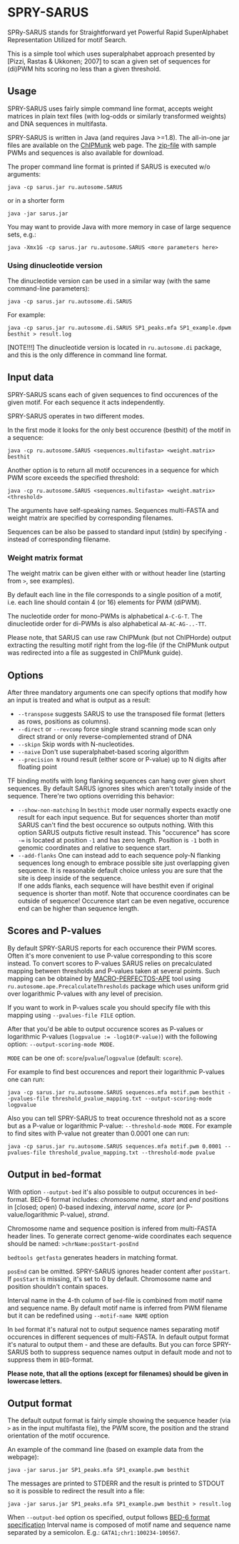 # SPRY-SARUS
SPRy-SARUS stands for Straightforward yet Powerful Rapid 
SuperAlphabet Representation Utilized for motif Search. 

This is a simple tool which uses superalphabet approach 
presented by [Pizzi, Rastas & Ukkonen; 2007] to scan a given set 
of sequences for (di)PWM hits scoring no less than a given threshold. 

## Usage
SPRY-SARUS uses fairly simple command line format, 
accepts weight matrices in plain text files (with log-odds 
or similarly transformed weights) and DNA sequences in multifasta. 

SPRY-SARUS is written in Java (and requires Java >=1.8).
The all-in-one jar files are available on the [ChIPMunk](http://autosome.ru/ChIPMunk/) web page.
The [zip-file](http://autosome.ru/ChIPMunk/sarus_example.zip) with sample PWMs and sequences is also available for download.

The proper command line format is printed if SARUS is executed w/o arguments:

```java -cp sarus.jar ru.autosome.SARUS```

or in a shorter form 

```java -jar sarus.jar```

You may want to provide Java with more memory in case of large sequence sets, e.g.:

```java -Xmx1G -cp sarus.jar ru.autosome.SARUS <more parameters here>```

### Using dinucleotide version

The dinucleotide version can be used in a similar way (with the same command-line parameters):

```java -cp sarus.jar ru.autosome.di.SARUS```

For example:

```java -cp sarus.jar ru.autosome.di.SARUS SP1_peaks.mfa SP1_example.dpwm besthit > result.log```

[NOTE!!!] The dinucleotide version is located in `ru.autosome.di` package, 
and this is the only difference in command line format.

## Input data

SPRY-SARUS scans each of given sequences to find occurences of the given motif.
For each sequence it acts independently.

SPRY-SARUS operates in two different modes.

In the first mode it looks for the only best occurence (besthit)
of the motif in a sequence:

```java -cp ru.autosome.SARUS <sequences.multifasta> <weight.matrix> besthit```

Another option is to return all motif occurences in a sequence for which 
PWM score exceeds the specified threshold:

```java -cp ru.autosome.SARUS <sequences.multifasta> <weight.matrix> <threshold>```

The arguments have self-speaking names.
Sequences multi-FASTA and weight matrix are specified by corresponding filenames.

Sequences can be also be passed to standard input (stdin) by specifying `-`
instead of corresponding filename.


### Weight matrix format
The weight matrix can be given either with or without header line 
(starting from `>`, see examples).

By default each line in the file corresponds to a single position of a motif, 
i.e. each line should contain 4 (or 16) elements for PWM (diPWM).

The nucleotide order for mono-PWMs is alphabetical `A-C-G-T`.
The dinucleotide order for di-PWMs is also alphabetical `AA-AC-AG-..-TT`.

Please note, that SARUS can use raw ChIPMunk (but not ChIPHorde) output 
extracting the resulting motif right from the log-file 
(if the ChIPMunk output was redirected into a file as suggested in ChIPMunk guide).

## Options
After three mandatory arguments one can specify options that modify how an input
is treated and what is output as a result:

* `--transpose`
    suggests SARUS to use the transposed file format
    (letters as rows, positions as columns).
* `--direct` or `--revcomp`
    force single strand scanning mode
    scan only direct strand or only reverse-complemented strand of DNA
*  `--skipn`
    Skip words with N-nucleotides.
*  `--naive`
    Don't use superalphabet-based scoring algorithm
*  `--precision N`
    round result (either score or P-value) up to N digits after floating point
  
TF binding motifs with long flanking sequences can hang over given short
sequences. By default SARUS ignores sites which aren't totally inside of the 
sequence. There're two options overriding this behavior:
*  `--show-non-matching`
    In `besthit` mode user normally expects exactly one result for each
    input sequence. But for sequences shorter than motif SARUS can't find 
    the best occurence so outputs nothing.
    With this option SARUS outputs fictive result instead. This "occurence"
    has score `-∞` is located at position `-1` and has zero length.
    Position is `-1` both in genomic coordinates and relative to sequence start.
*  `--add-flanks`
    One can instead add to each sequence poly-N flanking sequences long enough
    to embrace possible site just overlapping given sequence.
    It is reasonable default choice unless you are sure that the site is deep
    inside of the sequence.    
    If one adds flanks, each sequence will have besthit even if original
    sequence is shorter than motif.
    Note that occurence coordinates can be outside of sequence! Occurence start
    can be even negative, occurence end can be higher than sequence length.

## Scores and P-values

By default SPRY-SARUS reports for each occurence their PWM scores. Often it's
more convenient to use P-value corresponding to this score instead.
To convert scores to P-values SARUS relies on precalculated mapping between
thresholds and P-values taken at several points. Such mapping can 
be obtained by [MACRO-PERFECTOS-APE](http://opera.autosome.ru/perfectosape/description) tool using 
`ru.autosome.ape.PrecalculateThresholds` package which uses uniform grid over 
logarithmic P-values with any level of precision.

If you want to work in P-values scale you should specify file with 
this mapping using `--pvalues-file FILE` option.

After that you'd be able to output occurence scores as P-values or 
logarithmic P-values (`logpvalue := -log10(P-value)`) with the following option: `--output-scoring-mode MODE`.

`MODE` can be one of: `score`/`pvalue`/`logpvalue` (default: `score`).

For example to find best occurences and report their logarithmic P-values one can run:

```java -cp sarus.jar ru.autosome.SARUS sequences.mfa motif.pwm besthit --pvalues-file threshold_pvalue_mapping.txt --output-scoring-mode logpvalue```

Also you can tell SPRY-SARUS to treat occurence threshold not as a score but 
as a P-value or logarithmic P-value: `--threshold-mode MODE`.
For example to find sites with P-value not greater than 0.0001 one can run:

```java -cp sarus.jar ru.autosome.SARUS sequences.mfa motif.pwm 0.0001 --pvalues-file threshold_pvalue_mapping.txt --threshold-mode pvalue```

## Output in `bed`-format
With option `--output-bed` it's also possible to output occurences 
in `bed`-format. BED-6 format includes:
*chromosome name*,
*start* and *end* positions in [closed; open) 0-based indexing,
*interval name*,
*score* (or P-value/logarithmic P-value),
*strand*.

Chromosome name and sequence position is infered from multi-FASTA header lines.
To generate correct genome-wide coordinates each sequence should be named:
```>chrName:posStart-posEnd```

`bedtools getfasta` generates headers in matching format.

`posEnd` can be omitted. SPRY-SARUS ignores header content after `posStart`.
If `posStart` is missing, it's set to 0 by default.
Chromosome name and position shouldn't contain spaces.

Interval name in the 4-th column of `bed`-file is combined from motif name
and sequence name. By default motif name is inferred from PWM filename but
it can be redefined using `--motif-name NAME` option

In `bed` format it's natural not to output sequence names separating motif
occurences in different sequences of multi-FASTA. In default output format
it's natural to output them - and these are defaults. But you can force
SPRY-SARUS both to suppress sequence names output in default mode and
not to suppress them in `BED`-format.

**Please note, that all the options (except for filenames) should be given in lowercase letters.**

## Output format
The default output format is fairly simple showing the sequence header 
(via `>` as in the input multifasta file), 
the PWM score, the position and the strand orientation of the motif occurence.

An example of the command line (based on example data from the webpage):

```java -jar sarus.jar SP1_peaks.mfa SP1_example.pwm besthit```

The messages are printed to STDERR and the result is printed to STDOUT
so it is possible to redirect the result into a file:

```java -jar sarus.jar SP1_peaks.mfa SP1_example.pwm besthit > result.log```

When `--output-bed` option os specified, output follows [BED-6 format specification](http://genome.ucsc.edu/FAQ/FAQformat#format1)
Interval name is composed of motif name and sequence name separated by a semicolon.
E.g.: `GATA1;chr1:100234-100567`.
